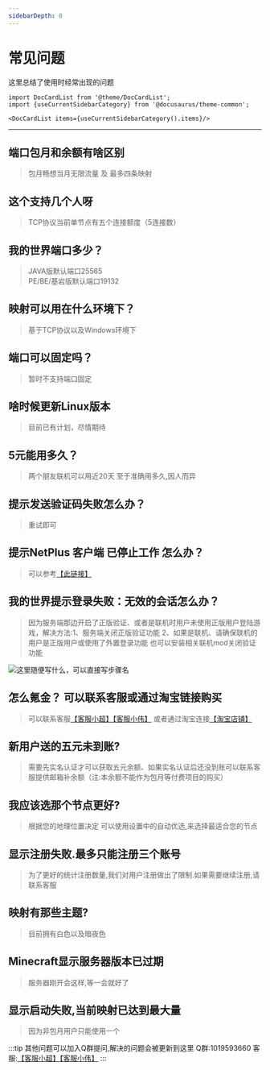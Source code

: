 ```yaml
---
sidebarDepth: 0
---
```


# 常见问题

这里总结了使用时经常出现的问题

```mdx-code-block
import DocCardList from '@theme/DocCardList';
import {useCurrentSidebarCategory} from '@docusaurus/theme-common';

<DocCardList items={useCurrentSidebarCategory().items}/>
```

---

## 端口包月和余额有啥区别
> 包月畅想当月无限流量 及 最多四条映射

## 这个支持几个人呀
> TCP协议当前单节点有五个连接额度（5连接数）

## 我的世界端口多少？
> JAVA版默认端口25565   
> PE/BE/基岩版默认端口19132

## 映射可以用在什么环境下？
> 基于TCP协议以及Windows环境下

## 端口可以固定吗？
> 暂时不支持端口固定

## 啥时候更新Linux版本
> 目前已有计划，尽情期待

## 5元能用多久？
> 两个朋友联机可以用近20天 至于准确用多久,因人而异

## 提示发送验证码失败怎么办？
> 重试即可

## 提示NetPlus 客户端 已停止工作 怎么办？
> 可以参考[【此链接】](./data_execution_prevention)

## 我的世界提示登录失败：无效的会话怎么办？
> 因为服务端那边开启了正版验证、或者是联机时用户未使用正版用户登陆游戏，解决方法:1、服务端关闭正版验证功能 2、如果是联机、请确保联机的用户是正版用户或使用了外置登录功能 也可以安装相关联机mod关闭验证功能

![这里随便写什么，可以直接写步骤名](img/faq-1.png)

## 怎么氪金？ 可以联系客服或通过淘宝链接购买 
> 可以联系客服[【客服小超】](http://wpa.qq.com/msgrd?v=3&uin=672183160&site=qq&menu=yes)[【客服小伟】](http://wpa.qq.com/msgrd?v=3&uin=1666633881&site=qq&menu=yes) 或者通过淘宝连接[【淘宝店铺】](https://item.taobao.com/item.htm?spm=a1z10.1-c.w4004-22409864018.2.67477092FAdx3v&id=611262672455)

## 新用户送的五元未到账? 
> 需要先实名认证才可以获取五元余额、如果实名认证后还没到账可以联系客服提供邮箱补余额（注:本余额不能作为包月等付费项目的购买）

## 我应该选那个节点更好? 
> 根据您的地理位置决定 可以使用设置中的自动优选,来选择最适合您的节点

## 显示注册失败.最多只能注册三个账号
> 为了更好的统计注册数量,我们对用户注册做出了限制.如果需要继续注册,请联系客服

## 映射有那些主题?
> 目前拥有白色以及暗夜色

## Minecraft显示服务器版本已过期
> 服务器刚开会这样,等一会就好了

## 显示启动失败,当前映射已达到最大量
> 因为非包月用户只能使用一个

:::tip
其他问题可以加入Q群提问,解决的问题会被更新到这里 Q群:1019593660 客服:[【客服小超】](http://wpa.qq.com/msgrd?v=3&uin=672183160&site=qq&menu=yes)[【客服小伟】](http://wpa.qq.com/msgrd?v=3&uin=1666633881&site=qq&menu=yes)
:::
